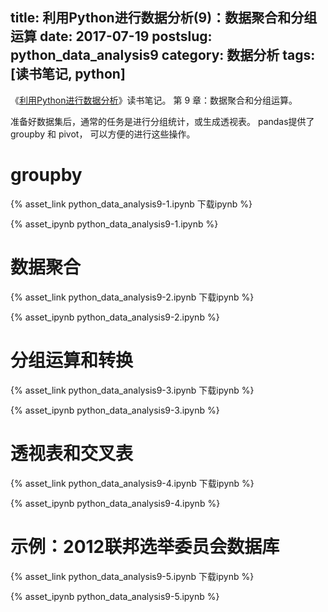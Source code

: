 title: 利用Python进行数据分析(9)：数据聚合和分组运算
date: 2017-07-19
postslug: python_data_analysis9
category: 数据分析
tags: [读书笔记, python]
---

《[利用Python进行数据分析](https://book.douban.com/subject/25779298/)》读书笔记。
第 9 章：数据聚合和分组运算。


准备好数据集后，通常的任务是进行分组统计，或生成透视表。
pandas提供了 groupby 和 pivot， 可以方便的进行这些操作。

<!-- more -->

# groupby

{% asset_link python_data_analysis9-1.ipynb 下载ipynb %}

{% asset_ipynb python_data_analysis9-1.ipynb %}

# 数据聚合

{% asset_link python_data_analysis9-2.ipynb 下载ipynb %}

{% asset_ipynb python_data_analysis9-2.ipynb %}

# 分组运算和转换

{% asset_link python_data_analysis9-3.ipynb 下载ipynb %}

{% asset_ipynb python_data_analysis9-3.ipynb %}

# 透视表和交叉表

{% asset_link python_data_analysis9-4.ipynb 下载ipynb %}

{% asset_ipynb python_data_analysis9-4.ipynb %}

# 示例：2012联邦选举委员会数据库


{% asset_link python_data_analysis9-5.ipynb 下载ipynb %}

{% asset_ipynb python_data_analysis9-5.ipynb %}
